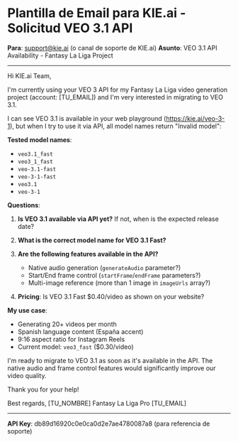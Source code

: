 # Plantilla de Email para KIE.ai - Solicitud VEO 3.1 API

**Para**: support@kie.ai (o canal de soporte de KIE.ai) **Asunto**: VEO 3.1 API
Availability - Fantasy La Liga Project

---

Hi KIE.ai Team,

I'm currently using your VEO 3 API for my Fantasy La Liga video generation
project (account: [TU_EMAIL]) and I'm very interested in migrating to VEO 3.1.

I can see VEO 3.1 is available in your web playground (https://kie.ai/veo-3-1),
but when I try to use it via API, all model names return "Invalid model":

**Tested model names**:

- `veo3.1_fast`
- `veo3_1_fast`
- `veo-3.1-fast`
- `veo-3-1-fast`
- `veo3.1`
- `veo-3-1`

**Questions**:

1. **Is VEO 3.1 available via API yet?** If not, when is the expected release
   date?

2. **What is the correct model name for VEO 3.1 Fast?**

3. **Are the following features available in the API?**
    - Native audio generation (`generateAudio` parameter?)
    - Start/End frame control (`startFrame`/`endFrame` parameters?)
    - Multi-image reference (more than 1 image in `imageUrls` array?)

4. **Pricing**: Is VEO 3.1 Fast $0.40/video as shown on your website?

**My use case**:

- Generating 20+ videos per month
- Spanish language content (España accent)
- 9:16 aspect ratio for Instagram Reels
- Current model: `veo3_fast` ($0.30/video)

I'm ready to migrate to VEO 3.1 as soon as it's available in the API. The native
audio and frame control features would significantly improve our video quality.

Thank you for your help!

Best regards, [TU_NOMBRE] Fantasy La Liga Pro [TU_EMAIL]

---

**API Key**: db89d16920c0e0ca0d2e7ae4780087a8 (para referencia de soporte)
